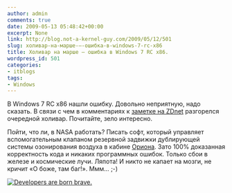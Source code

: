 ```yaml
---
author: admin
comments: true
date: 2009-05-13 05:48:42+00:00
excerpt: None
link: http://blog.not-a-kernel-guy.com/2009/05/12/501
slug: холивар-на-марше-–-ошибка-в-windows-7-rc-x86
title: Холивар на марше – ошибка в Windows 7 RC x86.
wordpress_id: 501
categories:
- itblogs
tags:
- Windows
---
```


В Windows 7 RC x86 нашли ошибку. Довольно неприятную, надо сказать. В связи с чем в комментариях к [заметке на ZDnet](http://blogs.zdnet.com/Bott/?p=1003) разгорелся очередной холивар. Почитайте, зело интересно.

Пойти, что ли, в NASA работать? Писать софт, который управляет вспомогательным клапаном резервной задвижки дублирующей системы озонирования воздуха в кабине [Ориона](http://www.nasa.gov/mission_pages/constellation/orion/index.html). Зато 100% доказанная корректность кода и никаких программных ошибок. Только сбои в железе и космические лучи. Ляпота! И никто не капает на мозги, не кричит «О боже, там баг!». Ммм… ;-)

[![Developers are born brave.](http://blog.not-a-kernel-guy.com/wp-content/uploads/2009/05/developersarebornbrave_small.jpg)](http://blog.not-a-kernel-guy.com/wp-content/uploads/2009/05/developersarebornbrave.jpg)
